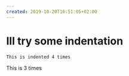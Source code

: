 ```yaml
---
created: 2019-10-20T16:51:05+02:00
---
```


# Ill try some indentation
    This is indented 4 times
   This is 3 times